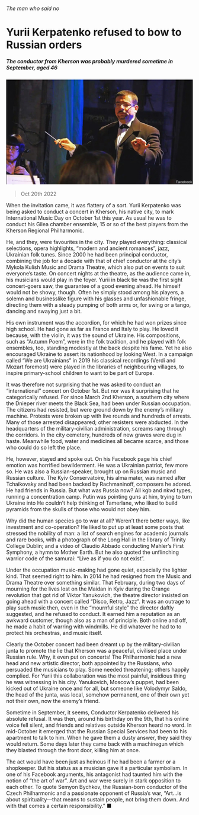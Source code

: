 ###### The man who said no

# Yurii Kerpatenko refused to bow to Russian orders 

##### The conductor from Kherson was probably murdered sometime in September, aged 46 

![image](images/20221022_OBP001.jpg) 

> Oct 20th 2022 

When the invitation came, it was flattery of a sort. Yurii Kerpatenko was being asked to conduct a concert in Kherson, his native city, to mark International Music Day on October 1st this year. As usual he was to conduct his Gilea chamber ensemble, 15 or so of the best players from the Kherson Regional Philharmonic. 

He, and they, were favourites in the city. They played everything: classical selections, opera highlights, “modern and ancient romances”, jazz, Ukrainian folk tunes. Since 2000 he had been principal conductor, combining the job for a decade with that of chief conductor at the city’s Mykola Kulish Music and Drama Theatre, which also put on events to suit everyone’s taste. On concert nights at the theatre, as the audience came in, his musicians would play in the foyer. Yurii in black tie was the first sight concert-goers saw, the guarantee of a good evening ahead. He himself would not be showy, though. Often he simply stood among his players, a solemn and businesslike figure with his glasses and unfashionable fringe, directing them with a steady pumping of both arms or, for swing or a tango, dancing and swaying just a bit. 

His own instrument was the accordion, for which he had won prizes since high school. He had gone as far as France and Italy to play. He loved it because, with the violin, it was the sound of Ukraine. His compositions, such as “Autumn Poem”, were in the folk tradition, and he played with folk ensembles, too, standing modestly at the back despite his fame. Yet he also encouraged Ukraine to assert its nationhood by looking West. In a campaign called “We are Ukrainians” in 2019 his classical recordings (Verdi and Mozart foremost) were played in the libraries of neighbouring villages, to inspire primary-school children to want to be part of Europe. 

It was therefore not surprising that he was asked to conduct an “international” concert on October 1st. But nor was it surprising that he categorically refused. For since March 2nd Kherson, a southern city where the Dnieper river meets the Black Sea, had been under Russian occupation. The citizens had resisted, but were ground down by the enemy’s military machine. Protests were broken up with live rounds and hundreds of arrests. Many of those arrested disappeared; other resisters were abducted. In the headquarters of the military-civilian administration, screams rang through the corridors. In the city cemetery, hundreds of new graves were dug in haste. Meanwhile food, water and medicines all became scarce, and those who could do so left the place. 

He, however, stayed and spoke out. On his Facebook page his chief emotion was horrified bewilderment. He was a Ukrainian patriot, few more so. He was also a Russian-speaker, brought up on Russian music and Russian culture. The Kyiv Conservatoire, his alma mater, was named after Tchaikovsky and had been backed by Rachmaninoff, composers he adored. He had friends in Russia. But what was Russia now? All kgb and nkvd types, running a concentration camp. Putin was pointing guns at him, trying to turn Ukraine into  He couldn’t help thinking of Tamerlane, who liked to build pyramids from the skulls of those who would not obey him. 

Why did the human species go to war at all? Weren’t there better ways, like investment and co-operation? He liked to put up at least some posts that stressed the nobility of man: a list of search engines for academic journals and rare books, with a photograph of the Long Hall in the library of Trinity College Dublin; and a video of Claudio Abbado conducting Mahler’s First Symphony, a hymn to Mother Earth. But he also quoted the unflinching warrior code of the samurai: “Live as if you do not exist”. 

Under the occupation music-making had gone quiet, especially the lighter kind. That seemed right to him. In 2014 he had resigned from the Music and Drama Theatre over something similar. That February, during two days of mourning for the lives lost on the Maidan in Kyiv during the Orange revolution that got rid of Viktor Yanukovich, the theatre director insisted on going ahead with a concert called “Disco, Retro, Jazz”. It was an outrage to play such music then, even in the “mournful style” the director daftly suggested, and he refused to conduct. It earned him a reputation as an awkward customer, though also as a man of principle. Both online and off, he made a habit of warring with windmills. He did whatever he had to to protect his orchestras, and music itself. 

Clearly the October concert had been dreamt up by the military-civilian junta to promote the lie that Kherson was a peaceful, civilised place under Russian rule. Why, it even put on concerts! The Philharmonic had a new head and new artistic director, both appointed by the Russians, who persuaded the musicians to play. Some needed threatening; others happily complied. For Yurii this collaboration was the most painful, insidious thing he was witnessing in his city. Yanukovich, Moscow’s puppet, had been kicked out of Ukraine once and for all, but someone like Volodymyr Saldo, the head of the junta, was local, somehow permanent, one of their own yet not their own, now the enemy’s friend.

Sometime in September, it seems, Conductor Kerpatenko delivered his absolute refusal. It was then, around his birthday on the 9th, that his online voice fell silent, and friends and relatives outside Kherson heard no word. In mid-October it emerged that the Russian Special Services had been to his apartment to talk to him. When he gave them a dusty answer, they said they would return. Some days later they came back with a machinegun which they blasted through the front door, killing him at once. 

The act would have been just as heinous if he had been a farmer or a shopkeeper. But his status as a musician gave it a particular symbolism. In one of his Facebook arguments, his antagonist had taunted him with the notion of “the art of war”. Art and war were surely in stark opposition to each other. To quote Semyon Bychkov, the Russian-born conductor of the Czech Philharmonic and a passionate opponent of Russia’s war, “Art...is about spirituality—that means to sustain people, not bring them down. And with that comes a certain responsibility.” ■

